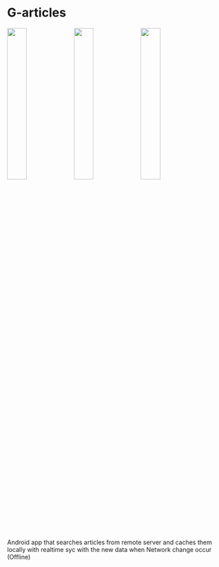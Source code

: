 # G-articles
<img src="https://user-images.githubusercontent.com/42929865/100435131-8c3a3600-30ae-11eb-9b1c-f3214ddcfdb5.jpeg" width="30%"></img> <img src="https://user-images.githubusercontent.com/42929865/100435246-bb50a780-30ae-11eb-98a7-f5babc9d3f3e.jpeg" width="30%"></img> <img src="https://user-images.githubusercontent.com/42929865/100435431-fb178f00-30ae-11eb-9c57-67e967701814.jpeg" width="30%"></img> 


Android app that searches articles from remote server and caches them locally with realtime syc with the new data when Network change occur (Offline)

